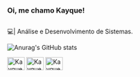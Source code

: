 ### Oi, me chamo Kayque!

##

💻| Análise e Desenvolvimento de Sistemas.

![Anurag's GitHub stats](https://github-readme-stats.vercel.app/api?username=kayques&show_icons=true&theme=dracula)

<div>
  <img align="center" alt="Kayque-JS" height="30" width="40" src="https://cdn.jsdelivr.net/gh/devicons/devicon/icons/python/python-plain-wordmark.svg" />
  <img align="center" alt="Kayque-JS" height="30" width="40" src="https://cdn.jsdelivr.net/gh/devicons/devicon/icons/html5/html5-original.svg" />
  <img align="center" alt="Kayque-JS" height="30" width="40" src="https://cdn.jsdelivr.net/gh/devicons/devicon/icons/css3/css3-original.svg" />
</div>
